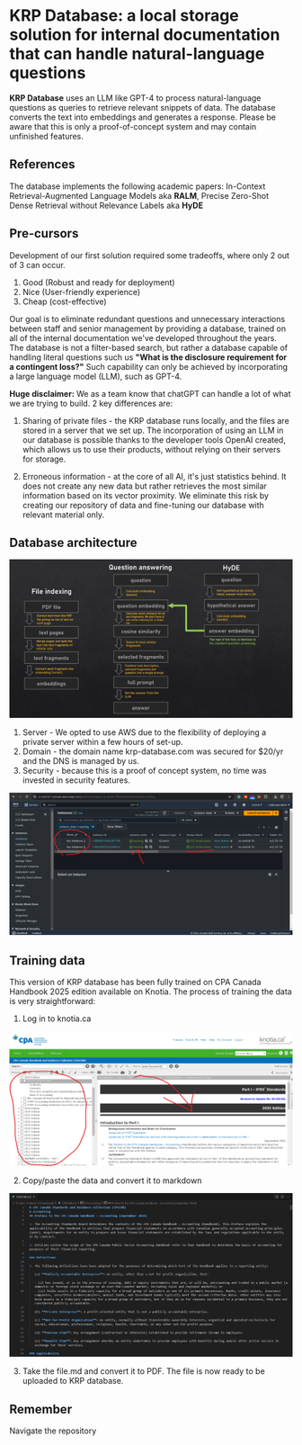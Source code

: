 # KRP Database: a local storage solution for internal documentation that can handle natural-language questions

**KRP Database** uses an LLM like GPT-4 to process natural-language questions as queries to retrieve relevant snippets of data. The database converts the text into embeddings and generates a response. Please be aware that this is only a proof-of-concept system and may contain unfinished features.

## References

The database implements the following academic papers: In-Context Retrieval-Augmented Language Models aka **RALM**, Precise Zero-Shot Dense Retrieval without Relevance Labels aka **HyDE** 

## Pre-cursors

Development of our first solution required some tradeoffs, where only 2 out of 3 can occur.

1. Good (Robust and ready for deployment)
2. Nice (User-friendly experience)
3. Cheap (cost-effective)

Our goal is to eliminate redundant questions and unnecessary interactions between staff and senior management by providing a database, trained on all of the internal documentation we've developed throughout the years. The database is not a filter-based search, but rather a database capable of handling literal questions such us **"What is the disclosure requirement for a contingent loss?"** Such capability can only be achieved by incorporating a large language model (LLM), such as GPT-4.

**Huge disclaimer:** We as a team know that chatGPT can handle a lot of what we are trying to build. 2 key differences are:

1. Sharing of private files - the KRP database runs locally, and the files are stored in a server that we set up. The incorporation of using an LLM in our database is possible thanks to the developer tools OpenAI created, which allows us to use their products, without relying on their servers for storage.

2. Erroneous information - at the core of all AI, it's just statistics behind. It does not create any new data but rather retrieves the most similar information based on its vector proximity. We eliminate this risk by creating our repository of data and fine-tuning our database with relevant material only.

## Database architecture

![Diagram](assets/ralm_hyde.jpg)

1. Server - We opted to use AWS due to the flexibility of deploying a private server within a few hours of set-up.
2. Domain - the domain name krp-database.com was secured for $20/yr and the DNS is managed by us.
3. Security - because this is a proof of concept system, no time was invested in security features.

![AWS](assets/aws.png)

## Training data

This version of KRP database has been fully trained on CPA Canada Handbook 2025 edition available on Knotia. The process of training the data is very straightforward:

1. Log in to knotia.ca

![Knotia](assets/knotia.png)

2. Copy/paste the data and convert it to markdown

![Markdown](assets/markdown.png)

3. Take the file.md and convert it to PDF. The file is now ready to be uploaded to KRP database.


## Remember

Navigate the repository

